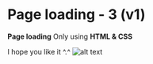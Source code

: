 # Page loading - 3 (v1)
**Page loading** Only using **HTML & CSS**

I hope you like it ^.^
![alt text](https://github.com/vitaminarts/webmaster.uix/blob/main/10%20-%203D%20button%20-%201/preview.gif "3D button")

